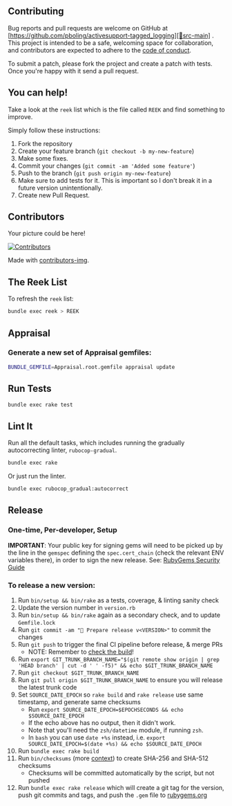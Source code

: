## Contributing

Bug reports and pull requests are welcome on GitHub at [https://github.com/pboling/activesupport-tagged_logging][🚎src-main]
. This project is intended to be a safe, welcoming space for collaboration, and contributors are expected to adhere to
the [code of conduct][🤝conduct].

To submit a patch, please fork the project and create a patch with tests.
Once you're happy with it send a pull request.

## You can help!

Take a look at the `reek` list which is the file called `REEK` and find something to improve.

Simply follow these instructions:

1. Fork the repository
2. Create your feature branch (`git checkout -b my-new-feature`)
3. Make some fixes.
4. Commit your changes (`git commit -am 'Added some feature'`)
5. Push to the branch (`git push origin my-new-feature`)
6. Make sure to add tests for it. This is important so I don't break it in a future version unintentionally.
7. Create new Pull Request.

## Contributors

Your picture could be here!

[![Contributors][🖐contributors-img]][🖐contributors]

Made with [contributors-img][🖐contrib-rocks].

## The Reek List

To refresh the `reek` list:

```bash
bundle exec reek > REEK
```

## Appraisal

### Generate a new set of Appraisal gemfiles:

```bash
BUNDLE_GEMFILE=Appraisal.root.gemfile appraisal update
```

## Run Tests

```bash
bundle exec rake test
```

## Lint It

Run all the default tasks, which includes running the gradually autocorrecting linter, `rubocop-gradual`.

```bash
bundle exec rake
```

Or just run the linter.
```bash
bundle exec rubocop_gradual:autocorrect
```

## Release

### One-time, Per-developer, Setup

**IMPORTANT**: Your public key for signing gems will need to be picked up by the line in the
`gemspec` defining the `spec.cert_chain` (check the relevant ENV variables there),
in order to sign the new release.
See: [RubyGems Security Guide][🔒️rubygems-security-guide]

### To release a new version:

1. Run `bin/setup && bin/rake` as a tests, coverage, & linting sanity check
2. Update the version number in `version.rb`
3. Run `bin/setup && bin/rake` again as a secondary check, and to update `Gemfile.lock`
4. Run `git commit -am "🔖 Prepare release v<VERSION>"` to commit the changes
5. Run `git push` to trigger the final CI pipeline before release, & merge PRs
   - NOTE: Remember to [check the build][🧪build]!
6. Run `export GIT_TRUNK_BRANCH_NAME="$(git remote show origin | grep 'HEAD branch' | cut -d ' ' -f5)" && echo $GIT_TRUNK_BRANCH_NAME`
7. Run `git checkout $GIT_TRUNK_BRANCH_NAME`
8. Run `git pull origin $GIT_TRUNK_BRANCH_NAME` to ensure you will release the latest trunk code
9. Set `SOURCE_DATE_EPOCH` so `rake build` and `rake release` use same timestamp, and generate same checksums
   - Run `export SOURCE_DATE_EPOCH=$EPOCHSECONDS && echo $SOURCE_DATE_EPOCH`
   - If the echo above has no output, then it didn't work.
   - Note that you'll need the `zsh/datetime` module, if running `zsh`.
   - In `bash` you can use `date +%s` instead, i.e. `export SOURCE_DATE_EPOCH=$(date +%s) && echo $SOURCE_DATE_EPOCH`
10. Run `bundle exec rake build`
11. Run `bin/checksums` (more [context][🔒️rubygems-checksums-pr]) to create SHA-256 and SHA-512 checksums
    - Checksums will be committed automatically by the script, but not pushed
12. Run `bundle exec rake release` which will create a git tag for the version,
    push git commits and tags, and push the `.gem` file to [rubygems.org][💎rubygems]

[🧪build]: https://github.com/pboling/activesupport-tagged_logging/actions
[🤝conduct]: https://github.com/pboling/activesupport-tagged_logging/blob/main/CODE_OF_CONDUCT.md
[🖐contrib-rocks]: https://contrib.rocks
[🖐contributors]: https://github.com/pboling/activesupport-tagged_logging/graphs/contributors
[🖐contributors-img]: https://contrib.rocks/image?repo=pboling/activesupport-tagged_logging
[💎rubygems]: https://rubygems.org
[🔒️rubygems-security-guide]: https://guides.rubygems.org/security/#building-gems
[🔒️rubygems-checksums-pr]: https://github.com/rubygems/guides/pull/325
[🚎src-main]: https://github.com/pboling/activesupport-tagged_logging
